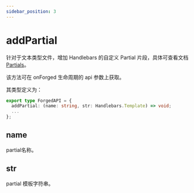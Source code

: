 ```yaml
---
sidebar_position: 3
---
```


# addPartial

针对于文本类型文件，增加 Handlebars 的自定义 Partial 片段，具体可查看文档[Partials](https://handlebarsjs.com/guide/#partials)。

该方法可在 onForged 生命周期的 api 参数上获取。

其类型定义为：

```ts
export type ForgedAPI = {
  addPartial: (name: string, str: Handlebars.Template) => void;
  ...
};
```

## name

partial名称。

## str

partial 模板字符串。
